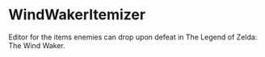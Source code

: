 # WindWakerItemizer
Editor for the items enemies can drop upon defeat in The Legend of Zelda: The Wind Waker.

